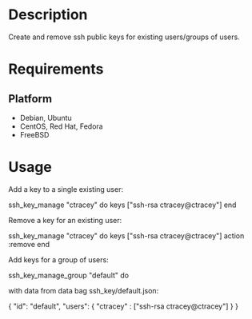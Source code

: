 Description
===========

Create and remove ssh public keys for existing users/groups of users.

Requirements
============

Platform
--------

* Debian, Ubuntu
* CentOS, Red Hat, Fedora
* FreeBSD

Usage
=====

Add a key to a single existing user:

ssh_key_manage "ctracey" do
  keys ["ssh-rsa <public key> ctracey@ctracey"]
end

Remove a key for an existing user:

ssh_key_manage "ctracey" do
  keys ["ssh-rsa <some public key> ctracey@ctracey"]
  action :remove
end

Add keys for a group of users:

ssh_key_manage_group "default" do

with data from data bag ssh_key/default.json:

{
    "id": "default",
    "users": {
        "ctracey" : ["ssh-rsa <some public key> ctracey@ctracey"]
    }
}





